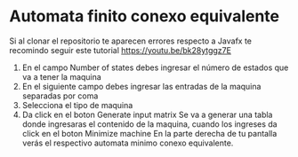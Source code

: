 # Automata finito conexo equivalente

Si al clonar el repositorio te aparecen errores respecto a Javafx te recomindo seguir este tutorial
https://youtu.be/bk28ytggz7E

1. En el campo Number of states debes ingresar el número de estados que va a tener la maquina
2. En el siguiente campo debes ingresar las entradas de la maquina separadas por coma
3. Selecciona el tipo de maquina
4. Da click en el boton Generate input matrix
Se va a generar una tabla donde ingresaras el contenido de la maquina, cuando los ingreses da click en el boton Minimize machine
En la parte derecha de tu pantalla verás el respectivo automata minimo conexo equivalente.
